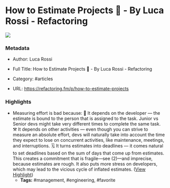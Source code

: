 # How to Estimate Projects 🧮 - By Luca Rossi - Refactoring

![](https://readwise-assets.s3.amazonaws.com/static/images/article1.be68295a7e40.png)

### Metadata

- Author: Luca Rossi
- Full Title: How to Estimate Projects 🧮 - By Luca Rossi - Refactoring
- Category: #articles


- URL: https://refactoring.fm/p/how-to-estimate-projects

### Highlights

- Measuring effort is bad because:
  👥 It depends on the developer — the estimate is bound to the person that is assigned to the task. Junior vs Senior devs might take very different times to complete the same task.
  ⚒️ It depends on other activities — even though you can strive to measure an absolute effort, devs will naturally take into account the time they expect to lose on concurrent activities, like maintenance, meetings, and interruptions.
  🗓️ It turns estimates into deadlines — it comes natural to set deadlines based on the sum of days that come up from estimates. This creates a commitment that is fragile—see (2)—and imprecise, because estimates are rough. It also puts more stress on developers, which may lead to the vicious cycle of inflated estimates. ([View Highlight](https://instapaper.com/read/1452926104/17737125))
    - **Tags:** #management, #engineering, #favorite

